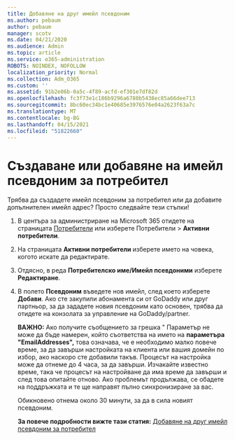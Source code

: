 ```yaml
---
title: Добавяне на друг имейл псевдоним
ms.author: pebaum
author: pebaum
manager: scotv
ms.date: 04/21/2020
ms.audience: Admin
ms.topic: article
ms.service: o365-administration
ROBOTS: NOINDEX, NOFOLLOW
localization_priority: Normal
ms.collection: Adm_O365
ms.custom: ''
ms.assetid: 91b2e06b-0a5c-4f89-acfd-ef301e7df82d
ms.openlocfilehash: fc3f73e1c186b9296a6780b5438ec85a66dee713
ms.sourcegitcommit: 8bc60ec34bc1e40685e3976576e04a2623f63a7c
ms.translationtype: MT
ms.contentlocale: bg-BG
ms.lasthandoff: 04/15/2021
ms.locfileid: "51822660"
---
```

# <a name="create-or-add-an-email-alias-for-a-user"></a>Създаване или добавяне на имейл псевдоним за потребител

Трябва да създадете имейл псевдоним за потребител или да добавите допълнителен имейл адрес? Просто следвайте тези стъпки!
  
1. В центъра за администриране на Microsoft 365 отидете на страницата [Потребители](https://go.microsoft.com/fwlink/p/?linkid=834822) или изберете Потребители   >  **Активни потребители**.
    
2. На страницата **Активни потребители** изберете името на човека, когото искате да редактирате. 
    
3. Отдясно, в реда **Потребителско име/Имейл псевдоними** изберете **Редактиране**.
    
4. В полето **Псевдоним** въведете нов имейл, след което изберете **Добави**. Ако сте закупили абонамента си от GoDaddy или друг партньор, за да зададете новия псевдоним като основен, трябва да отидете на конзолата за управление на GoDaddy/partner. 
    
    **ВАЖНО:** Ако получите съобщението за грешка " Параметър не може да бъде намерен, който съответства на името на **параметъра "EmailAddresses",** това означава, че е необходимо малко повече време, за да завърши настройката на клиента или вашия домейн по избор, ако наскоро сте добавили такъв. Процесът на настройка може да отнеме до 4 часа, за да завърши. Изчакайте известно време, така че процесът на настройване да има време да завърши и след това опитайте отново. Ако проблемът продължава, се обадете на поддръжката и те ще направят пълно синхронизиране за вас.
    
    Обикновено отнема около 30 минути, за да в сила новият псевдоним.
    
    **За повече подробности вижте тази статия:** [Добавяне на друг имейл псевдоним за потребител](https://docs.microsoft.com/microsoft-365/admin/email/add-another-email-alias-for-a-user)
    

